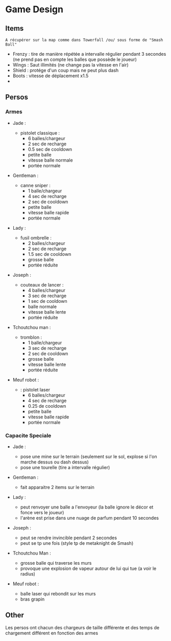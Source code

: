 # Game Design

## Items

    A récupérer sur la map comme dans Towerfall /ou/ sous forme de "Smash Ball"

- Frenzy : tire de manière répétée a intervalle régulier pendant 3 secondes (ne prend pas en compte les balles que possède le joueur)
- Wings : Saut illimités (ne change pas la vitesse en l'air)
- Shield : protége d'un coup mais ne peut plus dash
- Boots : vitesse de déplacement x1.5
- 

## Persos

### Armes

- Jade :
    - pistolet classique : 
        - 6 balles/chargeur
        - 2 sec de recharge
        - 0.5 sec de cooldown
        - petite balle
        - vitesse balle normale
        - portée normale

- Gentleman :
    - canne sniper : 
        - 1 balle/chargeur
        - 4 sec de recharge
        - 2 sec de cooldown
        - petite balle
        - vitesse balle rapide
        - portée normale

- Lady :
    - fusil ombrelle : 
        - 2 balles/chargeur
        - 2 sec de recharge
        - 1.5 sec de cooldown
        - grosse balle
        - portée réduite

- Joseph :
    - couteaux de lancer :
        - 4 balles/chargeur
        - 3 sec de recharge
        - 1 sec de cooldown
        - balle normale
        - vitesse balle lente
        - portée réduite

- Tchoutchou man :
    - tromblon :
        - 1 balle/chargeur
        - 3 sec de recharge
        - 2 sec de cooldown
        - grosse balle
        - vitesse balle lente
        - portée réduite

- Meuf robot :
    - : pistolet laser
        - 6 balles/chargeur
        - 4 sec de recharge
        - 0.25 de cooldown
        - petite balle
        - vitesse balle rapide
        - portée normale

### Capacite Speciale

- Jade : 
    - pose une mine sur le terrain (seulement sur le sol, explose si l'on marche dessus ou dash dessus)
    - pose une tourelle (tire a intervalle régulier)

- Gentleman : 
    - fait apparaitre 2 items sur le terrain

- Lady : 
    - peut renvoyer une balle a l'envoyeur (la balle ignore le décor et fonce vers le joueur)
    - l'arène est prise dans une nuage de parfum pendant 10 secondes

- Joseph : 
    - peut se rendre invincible pendant 2 secondes
    - peut se tp une fois (style tp de metaknight de Smash)

- Tchoutchou Man : 
    - grosse balle qui traverse les murs
    - provoque une explosion de vapeur autour de lui qui tue (a voir le radius)

- Meuf robot : 
    - balle laser qui rebondit sur les murs
    - bras grapin

## Other

Les persos ont chacun des chargeurs de taille différente et des temps de chargement différent en fonction des armes
